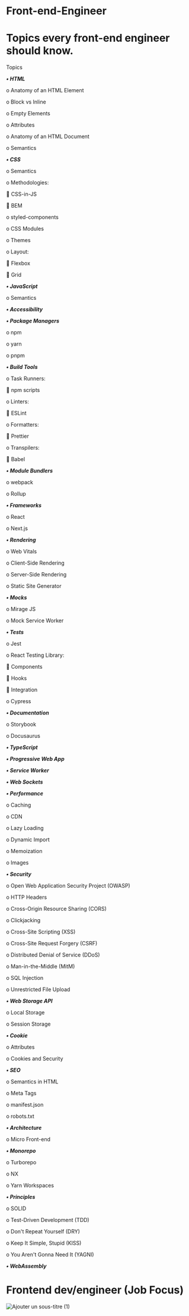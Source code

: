 # Front-end-Engineer


# Topics every front-end engineer should know.

Topics


***•	HTML***


o	Anatomy of an HTML Element

o	Block vs Inline

o	Empty Elements

o	Attributes

o	Anatomy of an HTML Document

o	Semantics


***•	CSS***

o	Semantics

o	Methodologies:

	CSS-in-JS

	BEM

o	styled-components

o	CSS Modules

o	Themes

o	Layout:

	Flexbox

	Grid



***•	JavaScript***

o	Semantics

***•	Accessibility***

***•	Package Managers***

o	npm

o	yarn

o	pnpm

***•	Build Tools***

o	Task Runners:

	npm scripts

o	Linters:

	ESLint

o	Formatters:

	Prettier

o	Transpilers:

	Babel


***•	Module Bundlers***

o	webpack

o	Rollup


***•	Frameworks***

o	React

o	Next.js


***•	Rendering***

o	Web Vitals

o	Client-Side Rendering

o	Server-Side Rendering

o	Static Site Generator


***•	Mocks***

o	Mirage JS

o	Mock Service Worker


***•	Tests***

o	Jest

o	React Testing Library:

	Components

	Hooks

	Integration

o	Cypress


***•	Documentation***

o	Storybook

o	Docusaurus



***•	TypeScript***

***•	Progressive Web App***

***•	Service Worker***

***•	Web Sockets***

***•	Performance***

o	Caching

o	CDN

o	Lazy Loading

o	Dynamic Import

o	Memoization

o	Images


***•	Security***

o	Open Web Application Security Project (OWASP)

o	HTTP Headers

o	Cross-Origin Resource Sharing (CORS)

o	Clickjacking

o	Cross-Site Scripting (XSS)

o	Cross-Site Request Forgery (CSRF)

o	Distributed Denial of Service (DDoS)

o	Man-in-the-Middle (MitM)

o	SQL Injection

o	Unrestricted File Upload


***•	Web Storage API***

o	Local Storage

o	Session Storage


***•	Cookie***

o	Attributes

o	Cookies and Security


***•	SEO***

o	Semantics in HTML

o	Meta Tags

o	manifest.json

o	robots.txt


***•	Architecture***

o	Micro Front-end



***•	Monorepo***

o	Turborepo

o	NX

o	Yarn Workspaces



***•	Principles***

o	SOLID

o	Test-Driven Development (TDD)

o	Don't Repeat Yourself (DRY)

o	Keep It Simple, Stupid (KISS)

o	You Aren't Gonna Need It (YAGNI)



***•	WebAssembly***


# Frontend dev/engineer (Job Focus)

![Ajouter un sous-titre (1)](https://user-images.githubusercontent.com/98220932/209945391-d3cdd785-d704-4826-a5cc-0005155cce8b.png)






